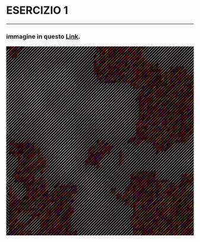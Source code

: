 # ESERCIZIO 1

--------------------------------------------------------------------------------------------------------------------------------------------------------------------------------------------------------------------------------

### immagine in questo [Link](https://editor.p5js.org/mgabriella/full/X085AWLyw).

![](1.PNG)
